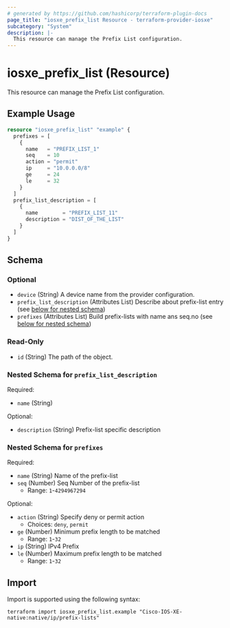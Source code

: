 ```yaml
---
# generated by https://github.com/hashicorp/terraform-plugin-docs
page_title: "iosxe_prefix_list Resource - terraform-provider-iosxe"
subcategory: "System"
description: |-
  This resource can manage the Prefix List configuration.
---
```


# iosxe_prefix_list (Resource)

This resource can manage the Prefix List configuration.

## Example Usage

```terraform
resource "iosxe_prefix_list" "example" {
  prefixes = [
    {
      name   = "PREFIX_LIST_1"
      seq    = 10
      action = "permit"
      ip     = "10.0.0.0/8"
      ge     = 24
      le     = 32
    }
  ]
  prefix_list_description = [
    {
      name        = "PREFIX_LIST_11"
      description = "DIST_OF_THE_LIST"
    }
  ]
}
```

<!-- schema generated by tfplugindocs -->
## Schema

### Optional

- `device` (String) A device name from the provider configuration.
- `prefix_list_description` (Attributes List) Describe about prefix-list entry (see [below for nested schema](#nestedatt--prefix_list_description))
- `prefixes` (Attributes List) Build prefix-lists with name ans seq.no (see [below for nested schema](#nestedatt--prefixes))

### Read-Only

- `id` (String) The path of the object.

<a id="nestedatt--prefix_list_description"></a>
### Nested Schema for `prefix_list_description`

Required:

- `name` (String)

Optional:

- `description` (String) Prefix-list specific description


<a id="nestedatt--prefixes"></a>
### Nested Schema for `prefixes`

Required:

- `name` (String) Name of the prefix-list
- `seq` (Number) Seq Number of the prefix-list
  - Range: `1`-`4294967294`

Optional:

- `action` (String) Specify deny or permit action
  - Choices: `deny`, `permit`
- `ge` (Number) Minimum prefix length to be matched
  - Range: `1`-`32`
- `ip` (String) IPv4 Prefix
- `le` (Number) Maximum prefix length to be matched
  - Range: `1`-`32`

## Import

Import is supported using the following syntax:

```shell
terraform import iosxe_prefix_list.example "Cisco-IOS-XE-native:native/ip/prefix-lists"
```
